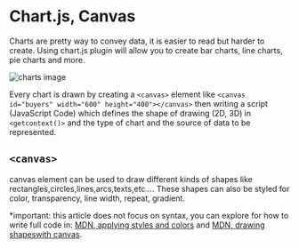 # Chart.js, Canvas
Charts are pretty way to convey data, it is easier to read but harder to create. Using chart.js plugin will allow you to create bar charts, line charts, pie charts and more.

![charts image](https://www.qlik.com/blog/assets/uploads/images/posts/patrik-lundblad/pl-minichartspost-082820.png)

Every chart is drawn by creating a `<canvas>` element like `<canvas id="buyers" width="600" height="400"></canvas>` then writing a script (JavaScript Code) which defines the shape of drawing (2D, 3D) in `<getcontext()>` and the type of chart and the source of data to be represented.

## `<canvas>`
canvas element can be used to draw different kinds of shapes like rectangles,circles,lines,arcs,texts,etc.... These shapes can also be styled for color, transparency, line width, repeat, gradient.

*important: this article does not focus on syntax, you can explore for how to write full code in: [MDN, applying styles and colors](https://developer.mozilla.org/en-US/docs/Web/API/Canvas_API/Tutorial/Applying_styles_and_colors) and [MDN, drawing shapeswith canvas](https://developer.mozilla.org/en-US/docs/Web/API/Canvas_API/Tutorial/Drawing_shapes).